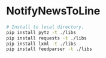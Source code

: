 # NotifyNewsToLine

```sh
# Install to local directory.
pip install pytz -t ./libs
pip install requests -t ./libs
pip install lxml -t ./libs
pip install feedparser -t ./libs
```

